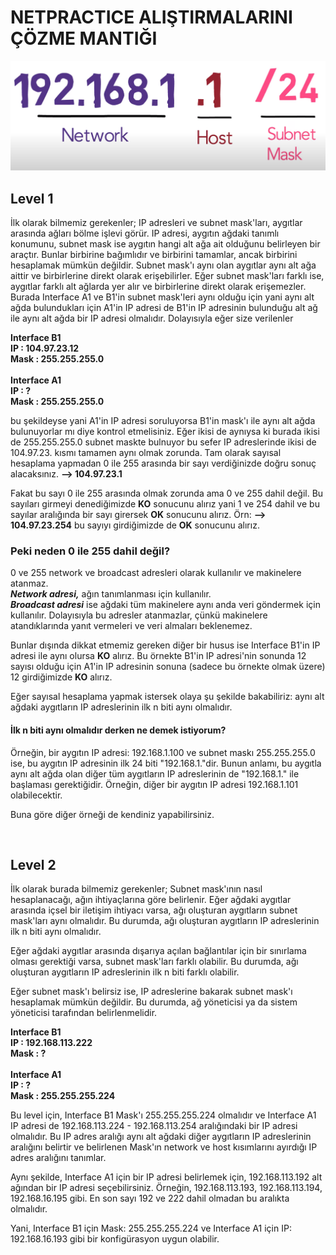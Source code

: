# NETPRACTICE ALIŞTIRMALARINI ÇÖZME MANTIĞI

![netpractice](https://github.com/b-tekinli/Net-Practice/blob/main/net.png)

## Level 1

İlk olarak bilmemiz gerekenler;
IP adresleri ve subnet mask'ları, aygıtlar arasında ağları bölme işlevi görür. IP adresi, aygıtın ağdaki tanımlı konumunu, subnet mask ise aygıtın hangi alt ağa ait olduğunu belirleyen bir araçtır. Bunlar birbirine bağımlıdır ve birbirini tamamlar, ancak birbirini hesaplamak mümkün değildir. Subnet mask'ı aynı olan aygıtlar aynı alt ağa aittir ve birbirlerine direkt olarak erişebilirler. Eğer subnet mask'ları farklı ise, aygıtlar farklı alt ağlarda yer alır ve birbirlerine direkt olarak erişemezler. <br />
Burada Interface A1 ve B1'in subnet mask'leri aynı olduğu için yani aynı alt ağda bulundukları için A1'in IP adresi de B1'in IP adresinin bulunduğu alt ağ ile aynı alt ağda bir IP adresi olmalıdır. Dolayısıyla eğer size verilenler

**Interface B1          <br />
IP : 104.97.23.12       <br />
Mask : 255.255.255.0    <br /> <br />
Interface A1            <br />
IP :  ?                 <br />
Mask : 255.255.255.0**  <br />

bu şekildeyse yani A1'in IP adresi soruluyorsa B1'in mask'ı ile aynı
alt ağda bulunuyorlar mı diye kontrol etmelisiniz. Eğer ikisi de aynıysa
ki burada ikisi de 255.255.255.0 subnet maskte bulnuyor bu sefer IP adreslerinde
ikisi de 104.97.23. kısmı tamamen aynı olmak zorunda. Tam olarak sayısal
hesaplama yapmadan 0 ile 255 arasında bir sayı verdiğinizde doğru sonuç alacaksınız. **--> 104.97.23.1**

Fakat bu sayı 0 ile 255 arasında olmak zorunda ama 0 ve 255 dahil değil. Bu sayıları girmeyi denediğimizde **KO** sonucunu alırız yani 1 ve 254 dahil ve bu sayılar aralığında bir sayı girersek **OK** sonucunu alırız. Örn: **--> 104.97.23.254** bu sayıyı girdiğimizde de **OK** sonucunu alırız.

### Peki neden 0 ile 255 dahil değil?
0 ve 255 network ve broadcast adresleri olarak kullanılır ve makinelere atanmaz. <br />
***Network adresi,*** ağın tanımlanması için kullanılır. <br />
***Broadcast adresi*** ise ağdaki tüm makinelere aynı anda veri göndermek için kullanılır. 
Dolayısıyla bu adresler atanmazlar, çünkü makinelere atandıklarında yanıt vermeleri ve veri almaları beklenemez.

Bunlar dışında dikkat etmemiz gereken diğer bir husus ise Interface B1'in IP adresi ile aynı olursa **KO** alırız. Bu örnekte B1'in IP adresi'nin sonunda 12 sayısı olduğu için A1'in IP adresinin sonuna (sadece bu örnekte olmak üzere) 12 girdiğimizde **KO** alırız.

Eğer sayısal hesaplama yapmak istersek olaya şu şekilde bakabiliriz: aynı alt ağdaki aygıtların IP adreslerinin ilk n biti aynı olmalıdır.
#### İlk n biti aynı olmalıdır derken ne demek istiyorum?
Örneğin, bir aygıtın IP adresi: 192.168.1.100 ve subnet maskı 255.255.255.0 ise, bu aygıtın IP adresinin ilk 24 biti "192.168.1."dir. Bunun anlamı, bu aygıtla aynı alt ağda olan diğer tüm aygıtların IP adreslerinin de "192.168.1." ile başlaması gerektiğidir. Örneğin, diğer bir aygıtın IP adresi 192.168.1.101 olabilecektir.

Buna göre diğer örneği de kendiniz yapabilirsiniz.

<br />


## Level 2

İlk olarak burada bilmemiz gerekenler;
Subnet mask'ının nasıl hesaplanacağı, ağın ihtiyaçlarına göre belirlenir. Eğer ağdaki aygıtlar arasında içsel bir iletişim ihtiyacı varsa, ağı oluşturan aygıtların subnet mask'ları aynı olmalıdır. Bu durumda, ağı oluşturan aygıtların IP adreslerinin ilk n biti aynı olmalıdır.

Eğer ağdaki aygıtlar arasında dışarıya açılan bağlantılar için bir sınırlama olması gerektiği varsa, subnet mask'ları farklı olabilir. Bu durumda, ağı oluşturan aygıtların IP adreslerinin ilk n biti farklı olabilir.

Eğer subnet mask'ı belirsiz ise, IP adreslerine bakarak subnet mask'ı hesaplamak mümkün değildir. Bu durumda, ağ yöneticisi ya da sistem yöneticisi tarafından belirlenmelidir.

**Interface B1            <br />
IP : 192.168.113.222      <br />
Mask : ?                  <br /> <br />
Interface A1              <br />
IP : ?                    <br />
Mask : 255.255.255.224**  <br />

Bu level için, Interface B1 Mask'ı 255.255.255.224 olmalıdır ve Interface A1 IP adresi de 192.168.113.224 - 192.168.113.254 aralığındaki bir IP adresi olmalıdır. Bu IP adres aralığı aynı alt ağdaki diğer aygıtların IP adreslerinin aralığını belirtir ve belirlenen Mask'ın network ve host kısımlarını ayırdığı IP adres aralığını tanımlar.

Aynı şekilde, Interface A1 için bir IP adresi belirlemek için, 192.168.113.192 alt ağından bir IP adresi seçebilirsiniz. Örneğin, 192.168.113.193, 192.168.113.194, 192.168.16.195 gibi. En son sayı 192 ve 222 dahil olmadan bu aralıkta olmalıdır.

Yani, Interface B1 için Mask: 255.255.255.224 ve Interface A1 için IP: 192.168.16.193 gibi bir konfigürasyon uygun olabilir.




